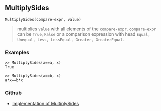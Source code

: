 ## MultiplySides

```
MultiplySides(compare-expr, value) 
```

> multiplies `value` with all elements of the `compare-expr`. `compare-expr` can be `True`, `False` or a comparison expression with head `Equal, Unequal, Less, LessEqual, Greater, GreaterEqual`. 

### Examples

```
>> MultiplySides(a==a, x) 
True      
 
>> MultiplySides(a==b, x)    
a*x==b*x
```
    

### Github

* [Implementation of MultiplySides](https://github.com/axkr/symja_android_library/blob/master/symja_android_library/matheclipse-core/src/main/java/org/matheclipse/core/builtin/SidesFunctions.java#L251) 
